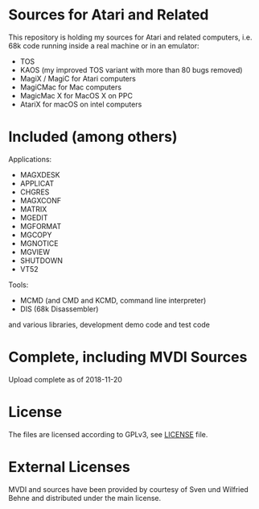 # Sources for Atari and Related

This repository is holding my sources for Atari and related computers, i.e. 68k code running inside a real machine or in an emulator:

* TOS
* KAOS (my improved TOS variant with more than 80 bugs removed)
* MagiX / MagiC for Atari computers
* MagiCMac for Mac computers
* MagicMac X for MacOS X on PPC
* AtariX for macOS on intel computers


# Included (among others)

Applications:

* MAGXDESK
* APPLICAT
* CHGRES
* MAGXCONF
* MATRIX
* MGEDIT
* MGFORMAT
* MGCOPY
* MGNOTICE
* MGVIEW
* SHUTDOWN
* VT52

Tools:

* MCMD (and CMD and KCMD, command line interpreter)
* DIS (68k Disassembler)

and various libraries, development demo code and test code

# Complete, including MVDI Sources

Upload complete as of 2018-11-20

# License

The files are licensed according to GPLv3, see [LICENSE](LICENSE) file.

# External Licenses

MVDI and sources have been provided by courtesy of Sven und Wilfried Behne and distributed under the main license.
